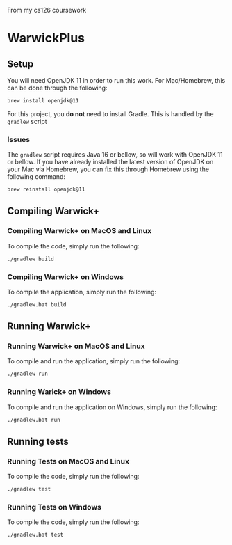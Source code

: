 From my cs126 coursework

# WarwickPlus

## Setup

You will need OpenJDK 11 in order to run this work. For Mac/Homebrew, this can be done through the following:

```zsh
brew install openjdk@11
```

For this project, you **do not** need to install Gradle. This is handled by the `gradlew` script

### Issues

The `gradlew` script requires Java 16 or bellow, so will work with OpenJDK 11 or bellow. If you have already installed the latest version of OpenJDK on your Mac via Homebrew, you can fix this through Homebrew using the following command:

```zsh
brew reinstall openjdk@11
```

## Compiling Warwick+

### Compiling Warwick+ on MacOS and Linux

To compile the code, simply run the following:

```zsh
./gradlew build
```

### Compiling Warwick+ on Windows

To compile the application, simply run the following:

```zsh
./gradlew.bat build
```

## Running Warwick+

### Running Warwick+ on MacOS and Linux

To compile and run the application, simply run the following:

```zsh
./gradlew run
```

### Running Warick+ on Windows

To compile and run the application on Windows, simply run the following:

```zsh
./gradlew.bat run
```

## Running tests

### Running Tests on MacOS and Linux

To compile the code, simply run the following:

```zsh
./gradlew test
```

### Running Tests on Windows

To compile the code, simply run the following:

```zsh
./gradlew.bat test
```
